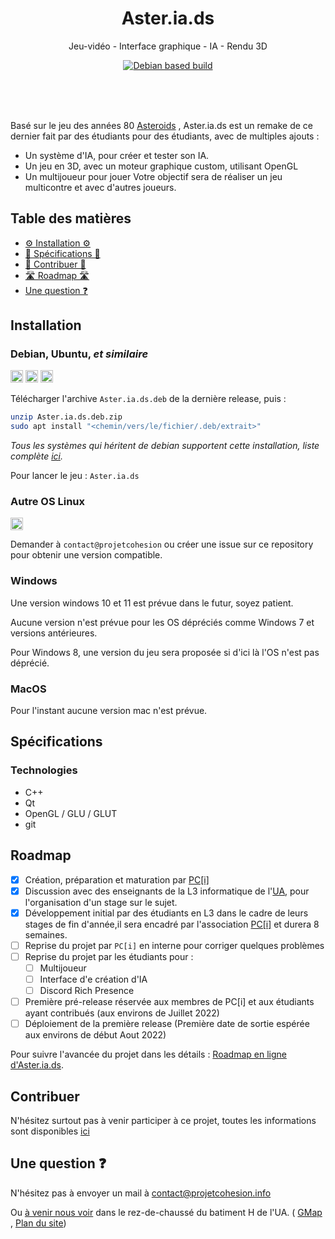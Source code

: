 <div align="center">
	<h1> Aster.ia.ds </h1>

<p align="center">
	Jeu-vidéo - Interface graphique - IA - Rendu 3D
</p>

[![Debian based build](https://github.com/pci-ua/Aster.ia.ds/actions/workflows/debian-build.yml/badge.svg?branch=main)](https://github.com/pci-ua/Aster.ia.ds/actions/workflows/debian-build.yml)

<h2 size="1" margin="0"><h6>⠀</h6></h2>
	
</div>

Basé sur le jeu des années 80 
[Asteroids](https://fr.wikipedia.org/wiki/Asteroids) ,
Aster.ia.ds est un remake de ce dernier fait par des étudiants pour des étudiants, avec de multiples ajouts :

 - Un système d'IA, pour créer et tester son IA.
 - Un jeu en 3D, avec un moteur graphique custom, utilisant OpenGL
 - Un multijoueur pour jouer 
Votre objectif sera de réaliser un jeu multicontre et avec d'autres joueurs.

## Table des matières
 - [⚙️ Installation ⚙️](#installation)
 - [📄 Spécifications 📄](#spécifications)
 - [💪 Contribuer 💪](#contribuer)
 - [🛣️ Roadmap 🛣️](#roadmap)
 - [Une question ❓](#une-question-)

## Installation


### Debian, Ubuntu, _et similaire_ 

<img
	src="https://upload.wikimedia.org/wikipedia/commons/9/9e/UbuntuCoF.svg"
	alt="Ubuntu"
	height="20"/>
<img
	src="https://upload.wikimedia.org/wikipedia/commons/4/4a/Debian-OpenLogo.svg"
	alt="Debian"
	height="20"/>
<img
	src="https://upload.wikimedia.org/wikipedia/fr/3/3b/Raspberry_Pi_logo.svg"
	alt="Rasp OS"
	height="20"/>

Télécharger l'archive `Aster.ia.ds.deb` de la dernière release, puis :
```bash
unzip Aster.ia.ds.deb.zip
sudo apt install "<chemin/vers/le/fichier/.deb/extrait>"
```
_Tous les systèmes qui héritent de debian supportent cette installation, liste complète [ici](https://upload.wikimedia.org/wikipedia/commons/1/1b/Linux_Distribution_Timeline.svg)._

Pour lancer le jeu : `Aster.ia.ds` 

### Autre OS Linux

<img
	src="https://upload.wikimedia.org/wikipedia/commons/7/74/Arch_Linux_logo.svg"
	alt="Arch Linux"
	height="20"/>

Demander à `contact@projetcohesion` ou créer une issue sur ce repository pour obtenir une version compatible.

### Windows
Une version windows 10 et 11 est prévue dans le futur, soyez patient.

Aucune version n'est prévue pour les OS dépréciés comme Windows 7 et versions antérieures.

Pour Windows 8, une version du jeu sera proposée si d'ici là l'OS n'est pas déprécié.

### MacOS
Pour l'instant aucune version mac n'est prévue.

## Spécifications

### Technologies

 - C++
 - Qt
 - OpenGL / GLU / GLUT
 - git

## Roadmap

 - [x] Création, préparation et maturation par [PC[i]](https://projetcohesion.info)
 - [x] Discussion avec des enseignants de la L3 informatique de l'[UA](https://www.univ-angers.fr), pour l'organisation d'un stage sur le sujet.
 - [x] Développement initial par des étudiants en L3 dans le cadre de leurs stages de fin d'année,il sera encadré par l'association [PC[i]](https://projetcohesion.info) et durera 8 semaines.
 - [ ] Reprise du projet par `PC[i]` en interne pour corriger quelques problèmes
 - [ ] Reprise du projet par les étudiants pour :
   - [ ] Multijoueur
   - [ ] Interface d'e création d'IA
   - [ ] Discord Rich Presence
 - [ ] Première pré-release réservée aux membres de PC[i] et aux étudiants ayant contribués (aux environs de Juillet 2022)
 - [ ] Déploiement de la première release (Première date de sortie espérée aux environs de début Aout 2022)

Pour suivre l'avancée du projet dans les détails : [Roadmap en ligne d'Aster.ia.ds](https://pci.leria-etud.univ-angers.fr/aster.ia.ds/dev/).

## Contribuer

N'hésitez surtout pas à venir participer à ce projet, toutes les informations sont disponibles [ici](CONTRIBUTING.md)

## Une question ❓

N'hésitez pas à envoyer un mail à contact@projetcohesion.info

Ou [à venir nous voir](https://projetcohesion.info/a-propos/#bureau) dans le rez-de-chaussé du batiment H de l'UA. ( [GMap](https://www.google.com/maps/place/Facult%C3%A9+des+Sciences,+2+Bd+de+Lavoisier,+49000+Angers/@47.4805015,-0.6000928,17z/data=!3m1!4b1!4m5!3m4!1s0x48087f1bc2f35b47:0xe3ea8379948a1e65!8m2!3d47.4805015!4d-0.6000928) , [Plan du site](https://math.univ-angers.fr/wp-content/uploads/2018/08/plancampus.gif))


